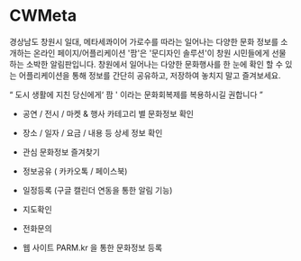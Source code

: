 # CWMeta


경상남도 창원시 일대, 메타세콰이어 가로수를 따라는 일어나는 다양한 문화 정보를 소개하는 온라인 페이지/어플리케이션 '팜'은 '문디자인 솔루션'이 창원 시민들에게 선물하는 소박한 알림판입니다. 창원에서 일어나는 다양한 문화행사를 한 눈에 확인 할 수 있는 어플리케이션을 통해 정보를 간단히 공유하고, 저장하여 놓치지 말고 즐겨보세요. 


“ 도시 생활에 지친 당신에게‘ 팜 ' 이라는 문화회복제를 복용하시길 권합니다 ” 


- 공연 / 전시 / 마켓 & 행사 카테고리 별 문화정보 확인
- 장소 / 일자 / 요금 / 내용 등 상세 정보 확인
- 관심 문화정보 즐겨찾기
- 정보공유 ( 카카오톡 / 페이스북)
- 일정등록 (구글 캘린더 연동을 통한 알림 기능)
- 지도확인
- 전화문의

- 웹 사이트 PARM.kr 을 통한 문화정보 등록 
